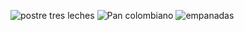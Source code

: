 ![postre tres leches](https://github.com/user-attachments/assets/5e6e6cf3-8534-4b81-b785-ffb1f0f686b4)
![Pan colombiano](https://github.com/user-attachments/assets/847666d5-c077-4010-8206-df25ca7c47a4)
![empanadas](https://github.com/user-attachments/assets/83c8b7e6-7a9d-4982-b947-1753a8fe2b80)
